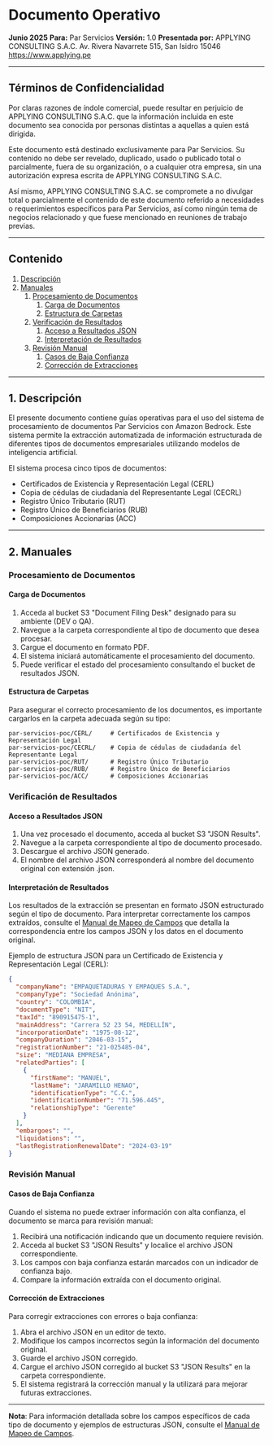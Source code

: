 # Documento Operativo
**Junio 2025**
**Para:** Par Servicios
**Versión:** 1.0
**Presentada por:** APPLYING CONSULTING S.A.C.
Av. Rivera Navarrete 515, San Isidro 15046
https://www.applying.pe

---

## Términos de Confidencialidad
Por claras razones de índole comercial, puede resultar en perjuicio de APPLYING CONSULTING S.A.C. que la información incluida en este documento sea conocida por personas distintas a aquellas a quien está dirigida.

Este documento está destinado exclusivamente para Par Servicios. Su contenido no debe ser revelado, duplicado, usado o publicado total o parcialmente, fuera de su organización, o a cualquier otra empresa, sin una autorización expresa escrita de APPLYING CONSULTING S.A.C.

Así mismo, APPLYING CONSULTING S.A.C. se compromete a no divulgar total o parcialmente el contenido de este documento referido a necesidades o requerimientos específicos para Par Servicios, así como ningún tema de negocios relacionado y que fuese mencionado en reuniones de trabajo previas.

---

## Contenido
1. [Descripción](#1-descripción)
2. [Manuales](#2-manuales)
   1. [Procesamiento de Documentos](#procesamiento-de-documentos)
      1. [Carga de Documentos](#carga-de-documentos)
      2. [Estructura de Carpetas](#estructura-de-carpetas)
   2. [Verificación de Resultados](#verificación-de-resultados)
      1. [Acceso a Resultados JSON](#acceso-a-resultados-json)
      2. [Interpretación de Resultados](#interpretación-de-resultados)
   3. [Revisión Manual](#revisión-manual)
      1. [Casos de Baja Confianza](#casos-de-baja-confianza)
      2. [Corrección de Extracciones](#corrección-de-extracciones)

---

## 1. Descripción
El presente documento contiene guías operativas para el uso del sistema de procesamiento de documentos Par Servicios con Amazon Bedrock. Este sistema permite la extracción automatizada de información estructurada de diferentes tipos de documentos empresariales utilizando modelos de inteligencia artificial.

El sistema procesa cinco tipos de documentos:
- Certificados de Existencia y Representación Legal (CERL)
- Copia de cédulas de ciudadanía del Representante Legal (CECRL)
- Registro Único Tributario (RUT)
- Registro Único de Beneficiarios (RUB)
- Composiciones Accionarias (ACC)

---

## 2. Manuales

### Procesamiento de Documentos

#### Carga de Documentos
1. Acceda al bucket S3 "Document Filing Desk" designado para su ambiente (DEV o QA).
2. Navegue a la carpeta correspondiente al tipo de documento que desea procesar.
3. Cargue el documento en formato PDF.
4. El sistema iniciará automáticamente el procesamiento del documento.
5. Puede verificar el estado del procesamiento consultando el bucket de resultados JSON.

#### Estructura de Carpetas
Para asegurar el correcto procesamiento de los documentos, es importante cargarlos en la carpeta adecuada según su tipo:

```
par-servicios-poc/CERL/     # Certificados de Existencia y Representación Legal
par-servicios-poc/CECRL/    # Copia de cédulas de ciudadanía del Representante Legal
par-servicios-poc/RUT/      # Registro Único Tributario
par-servicios-poc/RUB/      # Registro Único de Beneficiarios
par-servicios-poc/ACC/      # Composiciones Accionarias
```

### Verificación de Resultados

#### Acceso a Resultados JSON
1. Una vez procesado el documento, acceda al bucket S3 "JSON Results".
2. Navegue a la carpeta correspondiente al tipo de documento procesado.
3. Descargue el archivo JSON generado.
4. El nombre del archivo JSON corresponderá al nombre del documento original con extensión .json.

#### Interpretación de Resultados
Los resultados de la extracción se presentan en formato JSON estructurado según el tipo de documento. Para interpretar correctamente los campos extraídos, consulte el [Manual de Mapeo de Campos](manual_mapeo_campos.md) que detalla la correspondencia entre los campos JSON y los datos en el documento original.

Ejemplo de estructura JSON para un Certificado de Existencia y Representación Legal (CERL):
```json
{
  "companyName": "EMPAQUETADURAS Y EMPAQUES S.A.",
  "companyType": "Sociedad Anónima",
  "country": "COLOMBIA",
  "documentType": "NIT",
  "taxId": "890915475-1",
  "mainAddress": "Carrera 52 23 54, MEDELLÍN",
  "incorporationDate": "1975-08-12",
  "companyDuration": "2046-03-15",
  "registrationNumber": "21-025485-04",
  "size": "MEDIANA EMPRESA",
  "relatedParties": [
    {
      "firstName": "MANUEL",
      "lastName": "JARAMILLO HENAO",
      "identificationType": "C.C.",
      "identificationNumber": "71.596.445",
      "relationshipType": "Gerente"
    }
  ],
  "embargoes": "",
  "liquidations": "",
  "lastRegistrationRenewalDate": "2024-03-19"
}
```

### Revisión Manual

#### Casos de Baja Confianza
Cuando el sistema no puede extraer información con alta confianza, el documento se marca para revisión manual:

1. Recibirá una notificación indicando que un documento requiere revisión.
2. Acceda al bucket S3 "JSON Results" y localice el archivo JSON correspondiente.
3. Los campos con baja confianza estarán marcados con un indicador de confianza bajo.
4. Compare la información extraída con el documento original.

#### Corrección de Extracciones
Para corregir extracciones con errores o baja confianza:

1. Abra el archivo JSON en un editor de texto.
2. Modifique los campos incorrectos según la información del documento original.
3. Guarde el archivo JSON corregido.
4. Cargue el archivo JSON corregido al bucket S3 "JSON Results" en la carpeta correspondiente.
5. El sistema registrará la corrección manual y la utilizará para mejorar futuras extracciones.

---

**Nota**: Para información detallada sobre los campos específicos de cada tipo de documento y ejemplos de estructuras JSON, consulte el [Manual de Mapeo de Campos](manual_mapeo_campos.md).
